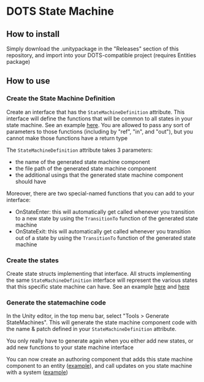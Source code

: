 
# DOTS State Machine

## How to install
Simply download the .unitypackage in the "Releases" section of this repository, and import into your DOTS-compatible project (requires Entities package)


## How to use

### Create the State Machine Definition
Create an interface that has the `StateMachineDefinition` attribute. This interface will define the functions that will be common to all states in your state machine. See an example [here](https://github.com/PhilSA/DOTSStateMachine/blob/master/Assets/_Samples/Basic/Scripts/StateMachine/BasicStateMachineDefinition.cs). You are allowed to pass any sort of parameters to those functions (including by "ref", "in", and "out"), but you cannot make those functions have a return type

The `StateMachineDefinition` attribute takes 3 parameters:
* the name of the generated state machine component
* the file path of the generated state machine component
* the additional usings that the generated state machine component should have

Moreover, there are two special-named functions that you can add to your interface:
* OnStateEnter: this will automatically get called whenever you transition to a new state by using the `TransitionTo` function of the generated state machine
* OnStateExit: this will automatically get called whenever you transition out of a state by using the `TransitionTo` function of the generated state machine

### Create the states
Create state structs implementing that interface. All structs implementing the same `StateMachineDefinition` interface will represent the various states that this specific state machine can have. See an example [here](https://github.com/PhilSA/DOTSStateMachine/blob/master/Assets/_Samples/Basic/Scripts/StateMachine/StateMove.cs) and [here](https://github.com/PhilSA/DOTSStateMachine/blob/master/Assets/_Samples/Basic/Scripts/StateMachine/StateRotate.cs)

### Generate the statemachine code
In the Unity editor, in the top menu bar, select "Tools > Generate StateMachines". This will generate the state machine component code with the name & patch defined in your `StateMachineDefinition` attribute.

You only really have to generate again when you either add new states, or add new functions to your state machine interface

You can now create an authoring component that adds this state machine component to an entity ([example](https://github.com/PhilSA/DOTSStateMachine/blob/master/Assets/_Samples/Basic/Scripts/ActorAuthoring.cs)), and call updates on you state machine with a system ([example](https://github.com/PhilSA/DOTSStateMachine/blob/master/Assets/_Samples/Basic/Scripts/ActorSystem.cs))
